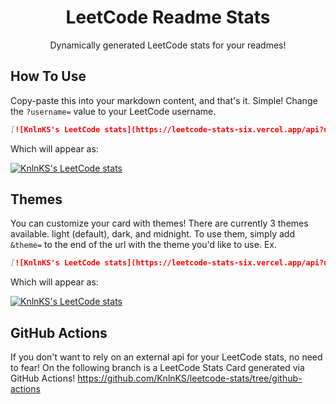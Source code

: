 <p align="center">
 <h1 align="center">LeetCode Readme Stats</h1>
 <p align="center">Dynamically generated LeetCode stats for your readmes!</p>
</p>

## How To Use
Copy-paste this into your markdown content, and that's it. Simple!
Change the `?username=` value to your LeetCode username.

```md
[![KnlnKS's LeetCode stats](https://leetcode-stats-six.vercel.app/api?username=KnlnKS)](https://github.com/KnlnKS/leetcode-stats)
```

Which will appear as:

[![KnlnKS's LeetCode stats](https://leetcode-stats-six.vercel.app/api?username=NoviceDuke)](https://github.com/NoviceDuke/leetcode-stats)

## Themes
You can customize your card with themes! There are currently 3 themes available.
light (default), dark, and midnight. To use them, simply add `&theme=` to the
end of the url with the theme you'd like to use.
Ex.

```md
[![KnlnKS's LeetCode stats](https://leetcode-stats-six.vercel.app/api?username=KnlnKS&theme=dark)](https://github.com/KnlnKS/leetcode-stats)
```

Which will appear as:

[![KnlnKS's LeetCode stats](https://leetcode-stats-six.vercel.app/api?username=KnlnKS&theme=dark)](https://github.com/KnlnKS/leetcode-stats)


## GitHub Actions
If you don't want to rely on an external api for your LeetCode stats, no need to fear!
On the following branch is a LeetCode Stats Card generated via GitHub Actions!
https://github.com/KnlnKS/leetcode-stats/tree/github-actions
